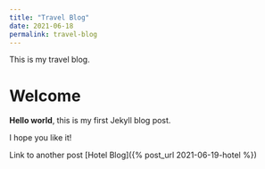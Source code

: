 ```yaml
---
title: "Travel Blog"
date: 2021-06-18
permalink: travel-blog
---
```

This is my travel blog.

# Welcome

**Hello world**, this is my first Jekyll blog post.

I hope you like it!

Link to another post [Hotel Blog]({% post_url 2021-06-19-hotel %})
